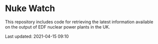 # Nuke Watch

This repository includes code for retrieving the latest information available on the output of EDF nuclear power plants in the UK.

Last updated: 2021-04-15 09:10
